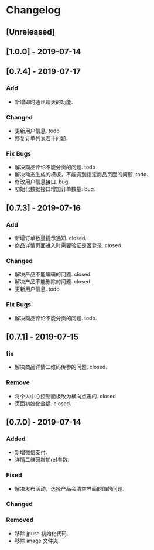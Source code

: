 # Changelog

## [Unreleased]

## [1.0.0] - 2019-07-14

## [0.7.4] - 2019-07-17

### Add
- 新增即时通讯聊天的功能.

### Changed
- 更新用户信息.  todo
- 修复订单列表若干问题.

### Fix Bugs
- 解决商品评论不能分页的问题. todo
- 解决动态生成的模板，不能调到指定商品页面的问题. todo.
- 修改用户信息接口. bug.
- 初始化数据接口增加订单数量. bug.

## [0.7.3] - 2019-07-16

### Add
- 新增订单数量提示通知. closed.
- 商品详情页面进入时需要验证是否登录.  closed.

### Changed
- 解决产品不能编辑的问题.    closed.
- 解决产品不能删除的问题.    closed.
- 更新用户信息.  todo

### Fix Bugs
- 解决商品评论不能分页的问题. todo.

## [0.7.1] - 2019-07-15

### fix
- 解决商品详情二维码传参的问题.  closed.

### Remove
- 将个人中心控制面板改为横向点击的. closed.
- 页面初始化金额. closed.

## [0.7.0] - 2019-07-14

### Added
- 新增微信支付.
- 详情二维码增加ref参数.

### Fixed
- 解决发布活动，选择产品会清空界面的值的问题.

### Changed

### Removed
- 移除 jpush 初始化代码.
- 移除 image 文件夹.